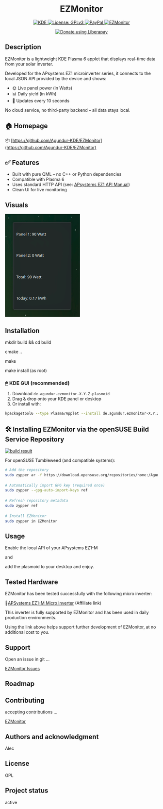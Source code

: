 <div align="center">
  <h1>EZMonitor</h1>
  <a href="https://kde.org/de/">
  <img src="https://img.shields.io/badge/KDE_Plasma-6.1+-blue?style=flat&logo=kde" alt="KDE">
</a>
 <a href="https://www.gnu.org/licenses/gpl-3.0.html">
  <img src="https://img.shields.io/badge/License-GPLv3-blue.svg" alt="License: GPLv3">
</a>
  <a href="https://paypal.me/agundur">
  <img src="https://img.shields.io/badge/donate-PayPal-%2337a556" alt="PayPal">
</a>
  </a>
  <a href="https://store.kde.org/p/2290729">
  <img src="https://img.shields.io/badge/KDE%20Plasma-1D99F3?logo=kdeplasma&logoColor=fff" alt="EZMonitor">
  
  <script src="https://liberapay.com/Agundur/widgets/button.js"></script>
<noscript><a href="https://liberapay.com/Agundur/donate"><img alt="Donate using Liberapay" src="https://liberapay.com/assets/widgets/donate.svg"></a></noscript>
</a></div>

## Description
EZMonitor is a lightweight KDE Plasma 6 applet that displays real-time data from your solar inverter.

Developed for the APsystems EZ1 microinverter series, it connects to the local JSON API provided by the device and shows:
- 🌞 Live panel power (in Watts)
- 📊 Daily yield (in kWh)
- 🔄 Updates every 10 seconds

No cloud service, no third-party backend – all data stays local.

## 🏠 Homepage

📦 [https://github.com/Agundur-KDE/EZMonitor](https://github.com/Agundur-KDE/EZMonitor)

## ✅ Features

- Built with pure QML – no C++ or Python dependencies
- Compatible with Plasma 6
- Uses standard HTTP API (see: [APsystems EZ1 API Manual](https://forum.iobroker.net/assets/uploads/files/1701255814508-apsystems-ez1-local-api-user-manual.pdf))
- Clean UI for live monitoring



## Visuals
![psystems EZ1 power output](EzMonitor.png)



## Installation
mkdir build && cd build

cmake ..

make

make install (as root)


### 🖱 KDE GUI (recommended)

1. Download `de.agundur.ezmonitor-X.Y.Z.plasmoid`
2. Drag & drop onto your KDE panel or desktop
3. Or install with:

```bash
kpackagetool6 --type Plasma/Applet --install de.agundur.ezmonitor-X.Y.Z.plasmoid
```

## 🛠️ Installing EZMonitor via the openSUSE Build Service Repository

[![build result](https://build.opensuse.org/projects/home:Agundur/packages/EZMonitor/badge.svg?type=default)](https://build.opensuse.org/package/show/home:Agundur/EZMonitor)

For openSUSE Tumbleweed (and compatible systems):

```bash
# Add the repository
sudo zypper ar -f https://download.opensuse.org/repositories/home:/Agundur/openSUSE_Tumbleweed/home:Agundur.repo

# Automatically import GPG key (required once)
sudo zypper --gpg-auto-import-keys ref

# Refresh repository metadata
sudo zypper ref

# Install EZMonitor
sudo zypper in EZMonitor
```


## Usage
Enable the local API of your APsystems EZ1-M

and 

add the plasmoid to your desktop and enjoy.


## Tested Hardware

EZMonitor has been tested successfully with the following micro inverter:

🛒[APSystems EZ1-M Micro Inverter](https://amzn.to/4jGRqBY)  (Affiliate link)

This inverter is fully supported by EZMonitor and has been used in daily production environments.

Using the link above helps support further development of EZMonitor, at no additional cost to you.



## Support
Open an issue in git ...

[EZMonitor Issues](https://github.com/Agundur-KDE/EZMonitor/issues)


## Roadmap


## Contributing
accepting contributions ...

[EZMonitor](https://github.com/Agundur-KDE/EZMonitor)



## Authors and acknowledgment
Alec

## License
GPL


## Project status
active
